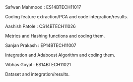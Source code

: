 Safwan Mahmood : ES14BTECH11017

Coding feature extraction/PCA and code integration/results.

Aashish Patole : CS14BTECH11026

Metrics and Hashing functions and coding them.

Sanjan Prakash : EP14BTECH11007

Integration and Adaboost Algorithm and coding them.

Vibhas Goyal : ES14BTECH11021

Dataset and integration/results.  
 